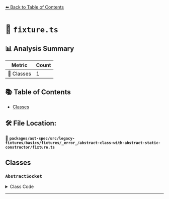 [⬅️ Back to Table of Contents](../../../../../../../../index.md)

# 📄 `fixture.ts`

## 📊 Analysis Summary

| Metric | Count |
|--------|-------|
| 🧱 Classes | 1 |

## 📚 Table of Contents

- [Classes](#classes)

## 🛠️ File Location:
📂 **`packages/ast-spec/src/legacy-fixtures/basics/fixtures/_error_/abstract-class-with-abstract-static-constructor/fixture.ts`**

## Classes

### `AbstractSocket`

<details><summary>Class Code</summary>

```ts
export abstract class AbstractSocket {
  abstract static constructor();
}
```
</details>


---